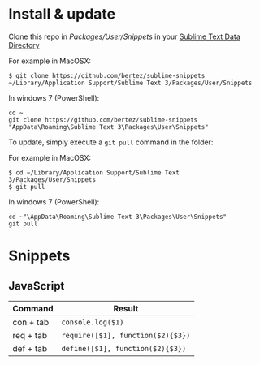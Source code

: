 # Install & update

Clone this repo in *Packages/User/Snippets* in your [Sublime Text Data Directory](http://docs.sublimetext.info/en/latest/basic_concepts.html#the-data-directory)

For example in MacOSX:

`$ git clone https://github.com/bertez/sublime-snippets ~/Library/Application Support/Sublime Text 3/Packages/User/Snippets`

In windows 7 (PowerShell):
```
cd ~
git clone https://github.com/bertez/sublime-snippets "AppData\Roaming\Sublime Text 3\Packages\User\Snippets"
```

To update, simply execute a `git pull` command in the folder:

For example in MacOSX:

```
$ cd ~/Library/Application Support/Sublime Text 3/Packages/User/Snippets
$ git pull
```

In windows 7 (PowerShell):
```
cd ~"\AppData\Roaming\Sublime Text 3\Packages\User\Snippets"
git pull
```


# Snippets

## JavaScript

Command | Result
------- | ------
con + tab | `console.log($1)`
req + tab | `require([$1], function($2){$3})`
def + tab | `define([$1], function($2){$3})`
